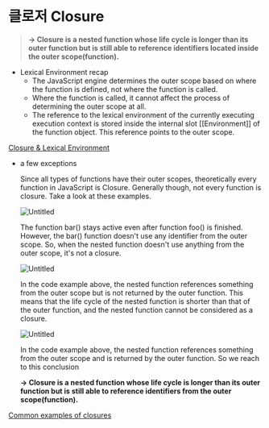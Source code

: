 # 클로저 Closure

> **→ Closure is a nested function whose life cycle is longer than its outer function but is still able to reference identifiers located inside the outer scope(function).**
> 

 

- Lexical Environment recap
    - The JavaScript engine determines the outer scope based on where the function is defined, not where the function is called.
    - Where the function is called, it cannot affect the process of determining the outer scope at all.
    - The reference to the lexical environment of the currently executing execution context is stored inside the internal slot [[Environment]] of the function object. This reference points to the outer scope.

[Closure & Lexical Environment](%E1%84%8F%E1%85%B3%E1%86%AF%E1%84%85%E1%85%A9%E1%84%8C%E1%85%A5%20Closure%2038182ecdbd27428bba3aa3978882d25c/Closure%20&%20Lexical%20Environment%209ff4e3d64b3b443ebaaee2d9df984de9.md)

- a few exceptions
    
    Since all types of functions have their outer scopes, theoretically every function in JavaScript is Closure. Generally though, not every function is closure. Take a look at these examples.
    
    ![Untitled](%E1%84%8F%E1%85%B3%E1%86%AF%E1%84%85%E1%85%A9%E1%84%8C%E1%85%A5%20Closure%2038182ecdbd27428bba3aa3978882d25c/Untitled.png)
    
    The function bar() stays active even after function foo() is finished. However, the bar() function doesn't use any identifier from the outer scope. So, when the nested function doesn't use anything from the outer scope, it's not a closure.
    
    ![Untitled](%E1%84%8F%E1%85%B3%E1%86%AF%E1%84%85%E1%85%A9%E1%84%8C%E1%85%A5%20Closure%2038182ecdbd27428bba3aa3978882d25c/Untitled%201.png)
    
    In the code example above, the nested function references something from the outer scope but is not returned by the outer function. This means that the life cycle of the nested function is shorter than that of the outer function, and the nested function cannot be considered as a closure.
    
    ![Untitled](%E1%84%8F%E1%85%B3%E1%86%AF%E1%84%85%E1%85%A9%E1%84%8C%E1%85%A5%20Closure%2038182ecdbd27428bba3aa3978882d25c/Untitled%202.png)
    
    In the code example above, the nested function references something from the outer scope and is returned by the outer function. So we reach to this conclusion
    
    **→ Closure is a nested function whose life cycle is longer than its outer function but is still able to reference identifiers from the outer scope(function).**
    

[Common examples of closures](%E1%84%8F%E1%85%B3%E1%86%AF%E1%84%85%E1%85%A9%E1%84%8C%E1%85%A5%20Closure%2038182ecdbd27428bba3aa3978882d25c/Common%20examples%20of%20closures%205098bf3369904503b176a695427b4e7b.md)
